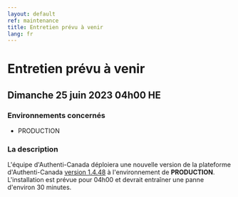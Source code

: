 ```yaml
---
layout: default
ref: maintenance
title: Entretien prévu à venir
lang: fr
---
```

# Entretien prévu à venir

## Dimanche 25 juin 2023 04h00 HE

### Environnements concernés

* PRODUCTION

### La description
L'équipe d'Authenti-Canada déploiera une nouvelle version de la plateforme d'Authenti-Canada
[version 1.4.48](https://github.com/sign-in-canada/Acceptance-Platform/releases/tag/v1.4.48)
à l'environnement de **PRODUCTION**. L'installation est prévue pour 04h00
et devrait entraîner une panne d'environ 30 minutes.
